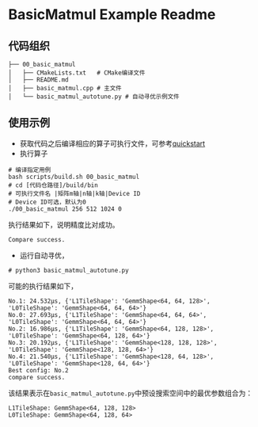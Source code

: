 # BasicMatmul Example Readme
## 代码组织
```
├── 00_basic_matmul
│   ├── CMakeLists.txt   # CMake编译文件
│   ├── README.md
│   ├── basic_matmul.cpp # 主文件
│   └── basic_matmul_autotune.py # 自动寻优示例文件
```
## 使用示例
- 获取代码之后编译相应的算子可执行文件，可参考[quickstart](../../docs/quickstart.md#算子编译)
- 执行算子
```
# 编译指定用例
bash scripts/build.sh 00_basic_matmul
# cd [代码仓路径]/build/bin
# 可执行文件名 |矩阵m轴|n轴|k轴|Device ID
# Device ID可选，默认为0
./00_basic_matmul 256 512 1024 0
```
执行结果如下，说明精度比对成功。
```
Compare success.
```
- 运行自动寻优，
```
# python3 basic_matmul_autotune.py
```
可能的执行结果如下，
```
No.1: 24.532μs, {'L1TileShape': 'GemmShape<64, 64, 128>', 'L0TileShape': 'GemmShape<64, 64, 64>'}
No.0: 27.693μs, {'L1TileShape': 'GemmShape<64, 64, 64>', 'L0TileShape': 'GemmShape<64, 64, 64>'}
No.2: 16.986μs, {'L1TileShape': 'GemmShape<64, 128, 128>', 'L0TileShape': 'GemmShape<64, 128, 64>'}
No.3: 20.192μs, {'L1TileShape': 'GemmShape<128, 128, 128>', 'L0TileShape': 'GemmShape<128, 128, 64>'}
No.4: 21.540μs, {'L1TileShape': 'GemmShape<128, 64, 128>', 'L0TileShape': 'GemmShape<128, 64, 64>'}
Best config: No.2
compare success.
```
该结果表示在`basic_matmul_autotune.py`中预设搜索空间中的最优参数组合为：
```
L1TileShape: GemmShape<64, 128, 128>
L0TileShape: GemmShape<64, 128, 64>
```